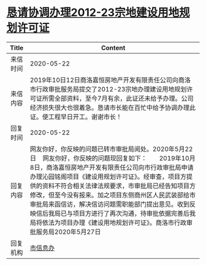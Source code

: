 # <a href="http://www.shangluo.gov.cn/zmhd/ldxxxx.jsp?urltype=leadermail.LeaderMailContentUrl&wbtreeid=1112&leadermailid=5889">恳请协调办理2012-23宗地建设用地规划许可证</a>
| Title |                                                                                                                                 Content                                                                                                                                  |
|:-----:|--------------------------------------------------------------------------------------------------------------------------------------------------------------------------------------------------------------------------------------------------------------------------|
| 来信时间  | 2020-05-22                                                                                                                                                                                                                                                               |
| 来信内容  | 2019年10日12日商洛嘉恒房地产开发有限责任公司向商洛市行政审批服务局提交了2012-23宗地办理建设用地规划许可证所需全部资料，至今7月有余，此证还未给予办理。公司经济损失很大也很着急。恳请市长能在百忙中给予协调办理此证。使工程早日开工。谢谢市长！                                                                                                                                          |
| 回复时间  | 2020-05-22                                                                                                                                                                                                                                                               |
| 回复内容  | 网友你好，你反映的问题已转市审批局阅处。2020年5月22日    网友你好，你反映的问题现回复如下：　　2019年10月8日，商洛嘉恒房地产开发有限责任公司向市行政审批局申请办理沁园铭阁项目《建设用规划许可证》。经审查，项目方提供的资料不符合相关法律法规要求，市审批局已经告知项目方修改，但至今没有报来。加之项目东侧商州区人民武装部给市审批局来函信访，解决信访问题需职能部门提出意见。收到反映信后我局已与项目方进行了再次沟通，待审批依据完善后我局将依法为项目办理《建设用地规划许可证》。商洛市行政审批服务局2020年5月27日 |
| 回复机构  | <a href="../../categories/agencies/市信息办.md">市信息办</a>                                                                                                                                                                                                                     |